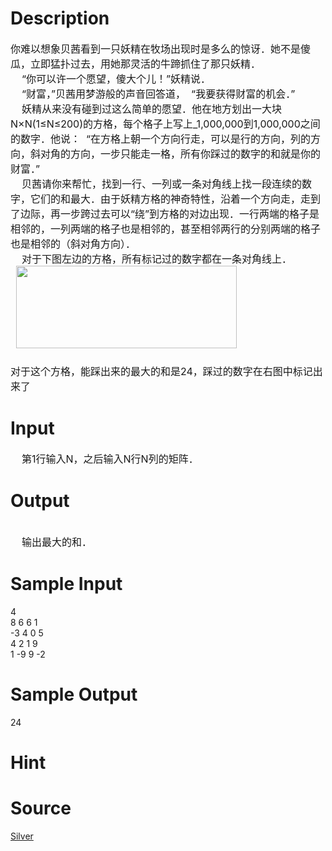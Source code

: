 
# Description

<div class="content"><div><span style="font-size: medium">你难以想象贝茜看到一只妖精在牧场出现时是多么的惊讶．她不是傻瓜，立即猛扑过去，用她那灵活的牛蹄抓住了那只妖精．</span></div>
<div><span style="font-size: medium">    “你可以许一个愿望，傻大个儿！”妖精说．</span></div>
<div><span style="font-size: medium">    “财富，”贝茜用梦游般的声音回答道，  “我要获得财富的机会．”</span></div>
<div><span style="font-size: medium">    妖精从来没有碰到过这么简单的愿望．他在地方划出一大块N×N(1≤N≤200)的方格，每个格子上写上_1,000,000到1,000,000之间的数字．他说：  “在方格上朝一个方向行走，可以是行的方向，列的方向，斜对角的方向，一步只能走一格，所有你踩过的数字的和就是你的财富．”</span></div>
<div><span style="font-size: medium">    贝茜请你来帮忙，找到一行、一列或一条对角线上找一段连续的数字，它们的和最大．由于妖精方格的神奇特性，沿着一个方向走，走到了边际，再一步跨过去可以“绕”到方格的对边出现．一行两端的格子是相邻的，一列两端的格子也是相邻的，甚至相邻两行的分别两端的格子也是相邻的（斜对角方向）．</span></div>
<div><span style="font-size: medium">    对于下图左边的方格，所有标记过的数字都在一条对角线上．</span></div>
<div><span style="font-size: medium">  <img height="132" alt="" width="353" src="source/bzoj/1723/img/aHR0cHM6Ly9seWRzeS5jb20vSnVkZ2VPbmxpbmUvdXBsb2FkLzIwMTQwMS9mZigxKS5qcGc=.jpg"/></span></div>
<div><span style="font-size: medium"> </span></div>
<div><span style="font-size: medium">对于这个方格，能踩出来的最大的和是24，踩过的数字在右图中标记出来了</span></div></div>

# Input

<div class="content"><div><span style="font-size: medium">    第1行输入N，之后输入N行N列的矩阵．</span></div></div>

# Output

<div class="content"><div> </div>
<div><span style="font-size: medium">    输出最大的和．</span></div></div>

# Sample Input

<div class="content"><span class="sampledata">4<br/>
8 6 6 1<br/>
-3 4 0 5<br/>
4 2 1 9<br/>
1 -9 9 -2</span></div>

# Sample Output

<div class="content"><span class="sampledata">24</span></div>

# Hint

<div class="content"><p></p></div>

# Source

<div class="content"><p><a href="problemset.php?search=Silver">Silver</a></p></div>

